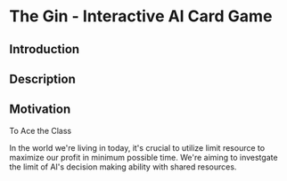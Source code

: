 # The Gin - Interactive AI Card Game

## Introduction

## Description

## Motivation
To Ace the Class

In the world we're living in today, it's crucial to utilize limit resource to maximize our profit in minimum possible time. We're aiming to investgate the limit of AI's decision making ability with shared resources. 
